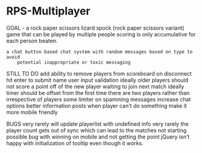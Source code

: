 # RPS-Multiplayer

GOAL - a rock paper scissors lizard spock (rock paper scissors variant) game that can be played by multiple people
	scoring is only accumulative for each person beaten.

	a chat button based chat system with random messages based on type to avoid
		potential inappropriate or toxic messaging




STILL TO DO
	add ability to remove players from scoreboard on disconnect
	hit enter to submit name
	user input validation
	ideally older players should not score a point off of the new player waiting to join next match
	ideally timer should be offset from the first time there are two players rather than irrespective of players
	some limiter on spamming messages
	increase chat options
	better information posts when player can't do something
	make it more mobile friendly


BUGS
very rarely will update playerlist with undefined info
very rarely the player count gets out of sync which can lead to the matches not starting
possible bug with winning on mobile and not getting the point
jQuery isn't happy with initialization of tooltip even though it works.